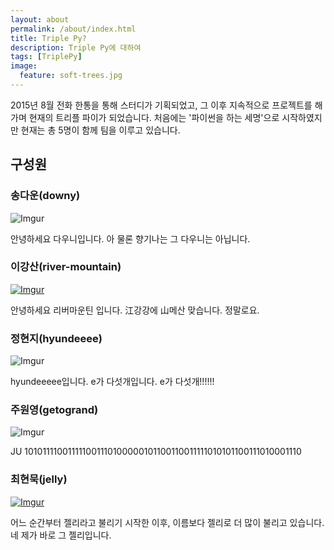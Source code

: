 ```yaml
---
layout: about
permalink: /about/index.html
title: Triple Py?
description: Triple Py에 대하여
tags: [TriplePy]
image:
  feature: soft-trees.jpg
---
```


2015년 8월 전화 한통을 통해 스터디가 기획되었고, 그 이후 지속적으로 프로젝트를 해가며 현재의 트리플 파이가 되었습니다.
처음에는 '파이썬을 하는 세명'으로 시작하였지만 현재는 총 5명이 함께 팀을 이루고 있습니다.


## 구성원

### 송다운(downy)

![Imgur](http://i.imgur.com/c074jtn.jpg)

안녕하세요 다우니입니다. 아 물론 향기나는 그 다우니는 아닙니다.


### 이강산(river-mountain)

[![Imgur](http://i.imgur.com/bek5FVy.jpg)](kangslee.github.io)

안녕하세요 리버마운틴 입니다. 江강강에 山메산 맞습니다. 정말로요.


### 정현지(hyundeeee)

![Imgur](http://i.imgur.com/Ntybtkf.jpg)

hyundeeeee입니다. e가 다섯개입니다. e가 다섯개!!!!!!




### 주원영(getogrand)

![Imgur](http://i.imgur.com/lWBxaFv.png)

JU 101011110011111001110100000101100110011111010101100111010001110



### 최현묵(jelly) 

[![Imgur](http://i.imgur.com/FtypJBb.jpg)](http://jellyms.kr)

어느 순간부터 젤리라고 불리기 시작한 이후, 이름보다 젤리로 더 많이 불리고 있습니다. 네 제가 바로 그 젤리입니다.
